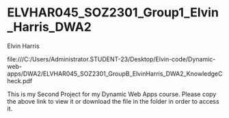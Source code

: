 # ELVHAR045_SOZ2301_Group1_Elvin_Harris_DWA2

Elvin Harris



file:///C:/Users/Administrator.STUDENT-23/Desktop/Elvin-code/Dynamic-web-apps/DWA2/ELVHAR045_SOZ2301_GroupB_ElvinHarris_DWA2_KnowledgeCheck.pdf




This is my Second Project for my Dynamic Web Apps course. Please copy the above link to view it or download the file in the folder in order to access it.
